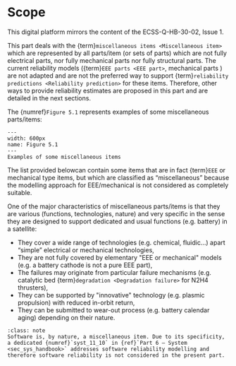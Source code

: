 <!--- Copyright (C) Matrisk GmbH 2022 -->

# Scope

This digital platform mirrors the content of the ECSS-Q-HB-30-02, Issue 1. 

This part deals with the {term}`miscellaneous items <Miscellaneous item>` which are represented by all parts/item (or sets of parts) which are not fully electrical parts, nor fully mechanical parts nor fully structural parts. The current reliability models ({term}`EEE parts <EEE part>`, mechanical parts ) are not adapted and are not the preferred way to support {term}`reliability predictions <Reliability prediction>` for these items. Therefore, other ways to provide reliability estimates are proposed in this part and are detailed in the next sections.

The {numref}`Figure 5.1` represents examples of some miscellaneous parts/items:

```{figure} ../picture/figure4_1.png
---
width: 600px
name: Figure 5.1
---
Examples of some miscellaneous items
```

The list provided belowcan contain some items that are in fact {term}`EEE` or mechanical type items, but which are classified as “miscellaneous” because the modelling approach for EEE/mechanical is not considered as completely suitable.

One of the major characteristics of miscellaneous parts/items is that they are various (functions, technologies, nature) and very specific in the sense they are designed to support dedicated and usual functions (e.g. battery) in a satellite:

* They cover a wide range of technologies (e.g. chemical, fluidic…) apart “simple” electrical or mechanical technologies,
* They are not fully covered by elementary "EEE or mechanical" models (e.g. a battery cathode is not a pure EEE part),
* The failures may originate from particular failure mechanisms (e.g. catalytic bed {term}`degradation <Degradation failure>` for N2H4 thrusters),
* They can be supported by "innovative" technology (e.g. plasmic propulsion) with reduced in-orbit return,
* They can be submitted to wear-out process (e.g. battery calendar aging) depending on their nature.

```{admonition} Note
:class: note
Software is, by nature, a miscellaneous item. Due to its specificity, a dedicated {numref}`syst_11_10` in {ref}`Part 6 – System <sec_sys_handbook>` addresses software reliability modelling and therefore software reliability is not considered in the present part.
```